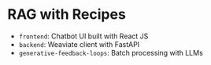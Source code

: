 # RAG with Recipes

- `frontend`: Chatbot UI built with React JS
- `backend`: Weaviate client with FastAPI
- `generative-feedback-loops`: Batch processing with LLMs

